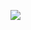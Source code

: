 <img src="https://media.discordapp.net/attachments/552466832041181192/1023357379787624458/Ragey.gif"></img>

<!--

### Hi there 👋


**avirtopeanu-ionos/avirtopeanu-ionos** is a ✨ _special_ ✨ repository because its `README.md` (this file) appears on your GitHub profile.

Here are some ideas to get you started:

- 🔭 I’m currently working on ...
- 🌱 I’m currently learning ...
- 👯 I’m looking to collaborate on ...
- 🤔 I’m looking for help with ...
- 💬 Ask me about ...
- 📫 How to reach me: ...
- 😄 Pronouns: ...
- ⚡ Fun fact: ...
-->
